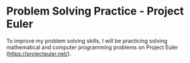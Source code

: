 # Problem Solving Practice - Project Euler

To improve my problem solving skills, I will be practicing solving mathematical and computer programming problems on Project Euler (https://projecteuler.net/).
